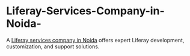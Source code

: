 # Liferay-Services-Company-in-Noida-

 A [Liferay services company in Noida](https://adjecti.com/about.html) offers expert Liferay development, customization, and support solutions.
